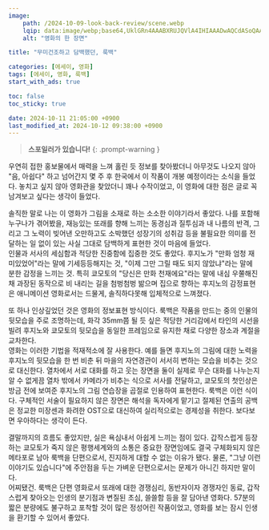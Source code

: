 ```yaml
---
image:
    path: /2024-10-09-look-back-review/scene.webp
    lqip: data:image/webp;base64,UklGRn4AAABXRUJQVlA4IHIAAADwAQCdASoQAAgAAUAmJZwAEPPLcsnwBKAA/vUHMN7+ymf6WN3fCPx/j/up/+gtlp/LLEatVYXW/9/r2JteAvrcGTzad6O7yyRlOuzMzpLjDzXBFP/jZVDhBvDLt0sJX96i4pv6rFRusn5O9MnWVgOAAAA=
    alt: "영화의 한 장면"

title: "무미건조하고 담백했던, 룩백"

categories: [에세이, 영화]
tags: [에세이, 영화, 룩백]
start_with_ads: true

toc: false
toc_sticky: true

date: 2024-10-11 21:05:00 +0900
last_modified_at: 2024-10-12 09:38:00 +0900
---
```


> **스포일러가 있습니다!**
{: .prompt-warning }

우연히 접한 홍보물에서 매력을 느껴 홀린 듯 정보를 찾아봤더니 아무것도 나오지 않아 "음, 아쉽다" 하고 넘어간지 몇 주 후 한국에서 이 작품이 개봉 예정이라는 소식을 들었다. 놓치고 싶지 않아 영화관을 찾았더니 꽤나 수작이었고, 이 영화에 대한 점은 글로 꼭 남겨보고 싶다는 생각이 들었다.

솔직한 말로 나는 이 영화가 그림을 소재로 하는 소소한 이야기라서 좋았다. 나를 포함해 누구나가 겪어봤을, 재능있는 또래를 향해 느끼는 동경심과 질투심과 내 나름의 반격, 그리고 그 노력이 빚어낸 오만하고도 소박했던 성장기의 성취감 등을 불필요한 의미를 전달하는 일 없이 있는 사실 그대로 담백하게 표현한 것이 마음에 들었다.  
인물과 서사의 세심함과 적당한 진중함에 집중한 것도 좋았다. 후지노가 "만화 엄청 재미있었어"라는 말에 기세등등해지는 것, "이제 그만 그릴 때도 되지 않았냐"라는 말에 분한 감정을 느끼는 것. 특히 쿄모토의 "당신은 만화 천재에요"라는 말에 내심 우쭐해진 채 과장된 동작으로 비 내리는 길을 첨벙첨벙 밞으며 집으로 향하는 후지노의 감정표현은 애니메이션 영화로서는 드물게, 솔직하다못해 입체적으로 느껴졌다.

또 하나 인상깊었던 것은 영화의 정보표현 방식이다. 룩백은 작품을 만드는 중의 인물의 뒷모습을 주로 조명하는데, 화각 35mm쯤 될 듯 싶은 적당한 거리감에서 타인의 시선을 빌려 후지노와 쿄모토의 뒷모습을 동일한 프레임으로 유지한 채로 다양한 장소과 계절을 교차한다.  
영화는 이러한 기법을 적재적소에 잘 사용한다. 예를 들면 후지노의 그림에 대한 노력을 후지노의 뒷모습을 한 번 비춘 뒤 마을의 자연경관이 서서히 변하는 모습을 비추는 것으로 대신한다. 열차에서 서로 대화를 하고 웃는 장면을 둘이 실제로 무슨 대화를 나누는지 알 수 없게끔 열차 밖에서 카메라가 비추는 식으로 서사를 전달하고, 쿄모토의 첫인상은 방금 전에 보여준 후지노의 그림 연습장을 곱절로 인용하여 표현한다. 룩백은 이런 식이다. 구체적인 서술이 필요하지 않은 장면은 해석을 독자에게 맡기고 절제된 연출의 공백은 정교한 미장센과 화려한 OST으로 대신하여 실리적으로는 경제성을 취한다. 보다보면 우아하다는 생각이 든다.

결말까지의 흐름도 좋았지만, 실은 욕심내서 아쉽게 느끼는 점이 있다. 갑작스럽게 등장하는 쿄모토가 죽지 않은 평행세계와의 소통은 중요한 장면임에도 결국 구체화되지 않은 메타포로 남아 룩백을 단편으로서, 진지하게 대할 수 없는 이유가 됐다. 물론, "그냥 이런 이야기도 있습니다"에 주안점을 두는 가벼운 단편으로서는 문제가 아니긴 하지만 말이다.  
어찌됐건. 룩백은 단편 영화로서 또래에 대한 경쟁심리, 동반자이자 경쟁자인 동료, 갑작스럽게 찾아오는 인생의 분기점과 변질된 초심, 쓸쓸함 등을 잘 담아낸 영화다. 57분의 짧은 분량에도 불구하고 포착할 것이 많은 정성어린 작품이었고, 영화를 보는 잠시 인생을 환기할 수 있어서 좋았다.

<script type="application/ld+json">
{
  "@context": "https://schema.org",
  "@type": "Movie",
  "name": "룩백",
  "actor": [
    {
      "@type": "Person",
      "name": "카와이 유미"
    },
    {
      "@type": "Person",
      "name": "요시다 미즈키"
    }
  ],
  "director": {
    "@type": "Person",
    "name": "오시야마 키요타카"
  },
  "image": {
    "@type": "ImageObject",
    "url": "https://cdn.jsdelivr.net/gh/hyngng/hyngng.github.io.resources@master/2024-10-09-look-back-review/main-poster.webp",
     "width": "700",
    "height": "500"
  }
}
</script>